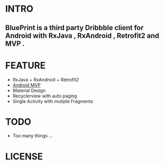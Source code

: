 # INTRO

##  BluePrint is a third party Dribbble client for Android with RxJava , RxAndroid , Retrofit2 and MVP .

# FEATURE

* RxJava + RxAndroid + Retrofit2
* [Android MVP](https://github.com/googlesamples/android-architecture)
* Material Design
* Recyclerview with auto paging
* Single Activity with mutiple Fragments

# TODO

* Too many things ...

# LICENSE


